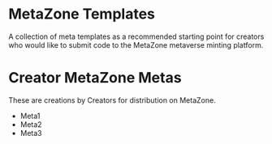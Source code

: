 # MetaZone Templates

A collection of meta templates as a recommended starting point for creators who
would like to submit code to the MetaZone metaverse minting platform.

# Creator MetaZone Metas

These are creations by Creators for distribution on MetaZone.

* Meta1
* Meta2
* Meta3

